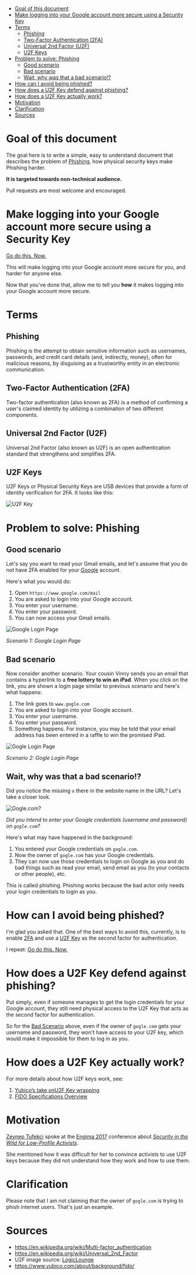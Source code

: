 <!-- TOC depthFrom:1 depthTo:6 withLinks:1 updateOnSave:1 orderedList:0 -->

- [Goal of this document](#goal-of-this-document)
- [Make logging into your Google account more secure using a Security Key](#make-logging-into-your-google-account-more-secure-using-a-security-key)
- [Terms](#terms)
	- [Phishing](#phishing)
	- [Two-Factor Authentication (2FA)](#two-factor-authentication-2fa)
	- [Universal 2nd Factor (U2F)](#universal-2nd-factor-u2f)
	- [U2F Keys](#u2f-keys)
- [Problem to solve: Phishing](#problem-to-solve-phishing)
	- [Good scenario](#good-scenario)
	- [Bad scenario](#bad-scenario)
	- [Wait, why was that a bad scenario!?](#wait-why-was-that-a-bad-scenario)
- [How can I avoid being phished?](#how-can-i-avoid-being-phished)
- [How does a U2F Key defend against phishing?](#how-does-a-u2f-key-defend-against-phishing)
- [How does a U2F Key actually work?](#how-does-a-u2f-key-actually-work)
- [Motivation](#motivation)
- [Clarification](#clarification)
- [Sources](#sources)

<!-- /TOC -->

# Goal of this document

The goal here is to write a simple, easy to understand document that describes
the problem of [Phishing](#phishing), how physical security keys make Phishing
harder.

**It is targeted towards non-technical audience.**

Pull requests are most welcome and encouraged.

# Make logging into your Google account more secure using a Security Key

[Go do this. Now.](https://support.google.com/accounts/answer/6103534)

This will make logging into your Google account more secure for you, and harder
for anyone else.

Now that you've done that, allow me to tell you **how** it makes logging into
your Google account more secure.

# Terms

## Phishing

Phishing is the attempt to obtain sensitive information such as usernames,
passwords, and credit card details (and, indirectly, money), often for malicious
reasons, by disguising as a trustworthy entity in an electronic communication.

## Two-Factor Authentication (2FA)

Two-factor authentication (also known as 2FA) is a method of confirming a user's
claimed identity by utilizing a combination of two different components.

## Universal 2nd Factor (U2F)

Universal 2nd Factor (also known as U2F) is an open authentication standard that
strengthens and simplifies 2FA.

## U2F Keys

U2F Keys or Physical Security Keys are USB devices that provide a form of
identity verification for 2FA. It looks like this:

![U2F Key](U2FKey.jpg)

# Problem to solve: Phishing

## Good scenario

Let's say you want to read your Gmail emails, and let's assume that you do not
have 2FA enabled for your [Google](https://www.google.com) account.

Here's what you would do:

1. Open ```https://www.google.com/mail```
1. You are asked to login into your Google account.
1. You enter your username.
1. You enter your password.
1. You can now access your Gmail emails.

![Google Login Page](GoogleLoginPageSmall.png)

*Scenario 1: Google Login Page*

## Bad scenario

Now consider another scenario. Your cousin Vinny sends you an email that
contains a hyperlink to a **free lottery to win an iPad**. When you click on the
link, you are shown a login page similar to previous scenario and here's what
happens:

1. The link goes to ```www.gogle.com```
1. You are asked to login into your Google account.
1. You enter your username.
1. You enter your password.
1. Something happens. For instance, you may be told that your email address has
been entered in a raffle to win the promised iPad.

![Gogle Login Page](GogleLoginPageSmall.png)

*Scenario 2: Gogle Login Page*

## Wait, why was that a bad scenario!?

Did you notice the missing ```o``` there in the website name in the URL?
Let's take a closer look.

![Gogle.com?](AccountsGogleCom.png)

*Did you intend to enter your Google credentials (username and password) on ```gogle.com```?*

Here's what may have happened in the background:

1. You entered your Google credentials on ```gogle.com```.
1. Now the owner of ```gogle.com``` has your Google credentials.
1. They can now use those credentials to login on Google as you and do bad things such as read your email, send email as you (to your contacts or other people),
etc.

This is called phishing. Phishing works because the bad actor only needs your
login credentials to login as you.

# How can I avoid being phished?

I'm glad you asked that. One of the best ways to avoid this, currently, is to
enable [2FA](#two-factor-authentication-2fa) and use a [U2F Key](#u2f-keys) as
the second factor for authentication.

I repeat: [Go do this. Now.](https://support.google.com/accounts/answer/6103534)

# How does a U2F Key defend against phishing?

Put simply, even if someone manages to get the login credentials for your Google
account, they still need physical access to the U2F Key that acts as the second
factor for authentication.

So for the [Bad Scenario](#bad-scenario) above, even if the owner of
```gogle.com``` gets your username and password, they won't have access to your
U2F key, which would make it impossible for them to log in as you.

# How does a U2F Key actually work?

For more details about how U2F keys work, see:

1. [Yubico’s take onU2F Key wrapping](https://www.yubico.com/2014/11/yubicos-u2f-key-wrapping/)
2. [FIDO Specifications Overview](https://fidoalliance.org/specifications/overview/)

# Motivation

[Zeynep Tufekci](https://en.wikipedia.org/wiki/Zeynep_Tufekci) spoke at the
[Engima 2017](https://www.usenix.org/conference/enigma2017) conference about
*[Security in the Wild for Low-Profile Activists](https://github.com/aawc/Enigma2017Notes#security-in-the-wild-for-low-profile-activists)*.

She mentioned how it was difficult for her to convince activists to use U2F keys
because they did not understand how they work and how to use them.

# Clarification

Please note that I am not claiming that the owner of ```gogle.com``` is trying
to phish internet users. That's just an example.

# Sources

- <https://en.wikipedia.org/wiki/Multi-factor_authentication>
- <https://en.wikipedia.org/wiki/Universal_2nd_Factor>
- U2F image source: [LogicLounge](https://www.youtube.com/watch?v=EVx3QkJ8_J0)
- https://www.yubico.com/about/background/fido/
